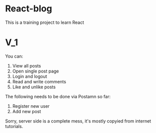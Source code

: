 # React-blog

This is a training project to learn React

# V_1

You can:
1. View all posts
2. Open single post page
3. Login and logout
4. Read and write comments
5. Like and unlike posts

The following needs to be done via Postamn so far:
1. Register new user
3. Add new post

Sorry, server side is a complete mess, it's mostly copyied from internet tutorials.

